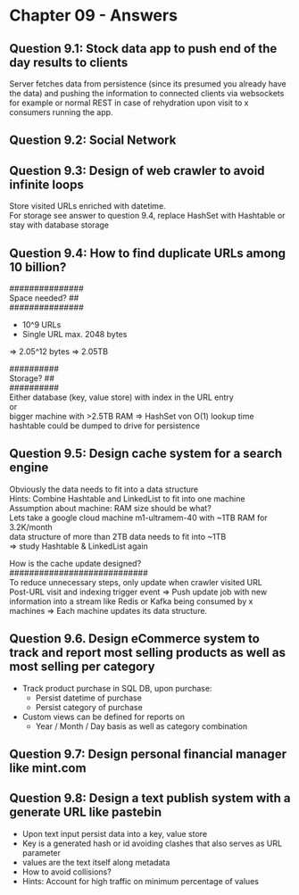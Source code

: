 # Chapter 09 - Answers

## Question 9.1: Stock data app to push end of the day results to clients
Server fetches data from persistence (since its presumed you already
have the data) and pushing the information to connected clients via websockets
for example or normal REST in case of rehydration upon visit
to x consumers running the app.


## Question 9.2: Social Network

## Question 9.3: Design of web crawler to avoid infinite loops
Store visited URLs enriched with datetime. <br>
For storage see answer to question 9.4, replace HashSet with Hashtable or stay with database storage

## Question 9.4: How to find duplicate URLs among 10 billion?
###############<br>
Space needed? ##<br>
###############<br>

* 10^9 URLs
* Single URL max. 2048 bytes

 => 2.05^12 bytes => 2.05TB
 
##########<br>
Storage? ##<br>
##########<br>
Either database (key, value store) with index in the URL entry<br>
or <br>
bigger machine with >2.5TB RAM => HashSet von O(1) lookup time<br>
hashtable could be dumped to drive for persistence

## Question 9.5: Design cache system for a search engine
Obviously the data needs to fit into a data structure<br>
Hints: Combine Hashtable and LinkedList to fit into one machine<br>
Assumption about machine: RAM size should be what?<br>
Lets take a google cloud machine m1-ultramem-40 with ~1TB RAM for 3.2K/month<br>
data structure of more than 2TB data needs to fit into ~1TB<br>
=> study Hashtable & LinkedList again

How is the cache update designed?<br>
############################<br>
To reduce unnecessary steps, only update when crawler visited URL<br>
Post-URL visit and indexing trigger event => Push update job with new information
into a stream like Redis or Kafka being consumed by x machines => Each machine updates
its data structure.

## Question 9.6. Design eCommerce system to track and report most selling products as well as most selling per category
* Track product purchase in SQL DB, upon purchase:
  * Persist datetime of purchase
  * Persist category of purchase
* Custom views can be defined for reports on
  * Year / Month / Day basis as well as category combination

## Question 9.7: Design personal financial manager like mint.com

## Question 9.8: Design a text publish system with a generate URL like pastebin
* Upon text input persist data into a key, value store
* Key is a generated hash or id avoiding clashes that also serves as URL parameter
* values are the text itself along metadata
* How to avoid collisions?
* Hints: Account for high traffic on minimum percentage of values 